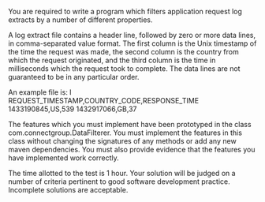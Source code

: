 
You are required to write a program which filters application request log extracts by a number of different properties.

A log extract file contains a header line, followed by zero or more data lines, in comma-separated value format. The
first column is the Unix timestamp of the time the request was made, the second column is the country from which the
request originated, and the third column is the time in milliseconds which the request took to complete. The data lines
are not guaranteed to be in any particular order.

An example file is:
I
    REQUEST_TIMESTAMP,COUNTRY_CODE,RESPONSE_TIME
    1433190845,US,539
    1432917066,GB,37

The features which you must implement have been prototyped in the class com.connectgroup.DataFilterer. You must implement the
features in this class without changing the signatures of any methods or add any new maven dependencies. You must also provide
evidence that the features you have implemented work correctly.

The time allotted to the test is 1 hour. Your solution will be judged on a number of criteria pertinent to good
software development practice. Incomplete solutions are acceptable.
